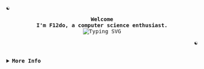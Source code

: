 <!-- F12do's GitHub Profile -->
  <!-- Profile -->
  <p align="left">
    <strong><samp>☯</samp></strong>
  </p>
  <p align="center">
    <samp>
      <b>
        Welcome
        <br />
        I'm F12do, a computer science enthusiast.
      </b>
      <br />
      <!--Credits: https://github.com/DenverCoder1/readme-typing-svg-->
      <img src="https://readme-typing-svg.demolab.com?font=Iosevka&size=16&pause=1000&color=00ff00&center=true&vCenter=true&width=435&lines=Follow+the+white+rabbit+..." alt="Typing SVG" />
    </samp>
  </p>
  <p align="right">
    <strong><samp>☯</samp></strong>
  </p>
  <br />
  <details>
    <summary>
      <samp><b>More Info</b></samp>
    </summary>  
    <!-- Matrix GIF as Header -->
    <div align="center">
        <img src="https://media.giphy.com/media/v1.Y2lkPTc5MGI3NjExa2g1eXZvMDg0bnVubTVnYWl3aGp0Y2FlNW8zMzl6eDZ1d2pxbzZ2cSZlcD12MV9pbnRlcm5hbF9naWZfYnlfaWQmY3Q9Zw/2u8vej0S5Mx7W/giphy.gif" alt="Matrix GIF" width="50%" />
    </div>
    <h2></h2>
    <br />
    <!-- Info -->
    <h3 style=color: #00b300;>
      📟 Connect
    </h3>
    <p align="center">
      <samp>
        <!--Credits: https://shields.io/-->
        <a href="https://github.com/F12do?tab=repositories"><img src="https://img.shields.io/badge/repositories-2a8?style=flat-square&logo=github&logoColor=00b300&color=00b300&labelColor=black" alt="Repositories"/></a>
        <a href="mailto:malutrab63@gmail.com"><img src="https://img.shields.io/badge/email-reveal-00b300?style=flat-square&logo=gmail&logoColor=00b300&labelColor=black" alt="E-Mail"/></a>
      </samp>
    </p>
    <h2></h2>
    <br />
    <!--My languages-->
    <!--Credits: https://github.com/tandpfun/skill-icons--> 
    <!--Credits: https://github.com/marwin1991/profile-technology-icons-->
    <h3 style=color: #00b300;>
      🐇 Tech Stack
    </h3>
    <div>
      <details>
        <summary>
          <samp><b>🌐 Frontend</b></samp>
        </summary>  
          <img src="https://skillicons.dev/icons?i=html,css" />
      </details>
      <details>
        <summary>
          <samp><b>🌐 Backend</b></samp>
        </summary>  
          <img src="https://skillicons.dev/icons?i=php,py" />
          <img width="50" src="https://github.com/marwin1991/profile-technology-icons/assets/19180175/3b371807-db7c-45b4-8720-c0cfc901680a" alt="MSSQL" title="MSSQL"/>
      </details>
      <details>
        <summary>
          <samp><b>🌐 Tools</b></samp>
        </summary>  
          <img src="https://skillicons.dev/icons?i=bash,git,vscode" />
      </details>
    <div>
    <h2></h2>
    <br />
    <!-- Github Trophy -->
    <h3 style="color: #00b300;">
      🐇 GitHub Stadistict
    </h3>
    <div align="center">
            <!--Credits: https://github.com/ryo-ma/github-profile-trophy-->
              <img
                align="center"
                alt="GitHub Trophy"
                src="https://github-trophies.vercel.app/?username=F12do&rank=SECRET,SSS,SS,S,AAA,AA,A&row=2&column=3&margin-w=15&margin-h=15&no-frame=true&theme=matrix&"
              />
    </div>
    <!-- Github Stats -->
    <div align="center">
            <!--Credits: https://github.com/anuraghazra/github-readme-stats-->
              <img
                height="100px"
                align="center"
                alt="GitHub Stats"
                src="https://github-readme-stats.vercel.app/api?username=F12do&show_icons=true&include_all_commits=true&line_height=21&hide_border=true&title_color=00b300&text_color=4CAF50&icon_color=00b300&bg_color=000000"
              />
            <!--Credits: https://github.com/anuraghazra/github-readme-stats-->
              <img
                height="100px"
                align="center"
                alt="Top Language"
                src="https://github-readme-stats.vercel.app/api/top-langs/?username=F12do&layout=compact&line_height=21&hide_border=true&title_color=00b300&text_color=4CAF50&icon_color=00b300&bg_color=000000"
              />
            <!--Credits: https://github.com/DenverCoder1/github-readme-streak-stats-->
            <img 
              height="100px"
              align="center"
              alt="GitHub Streak"
              src="https://github-readme-streak-stats.herokuapp.com?user=F12do&theme=hacker&hide_border=true&border_radius=4&mode=weekly"  />
    </div>
    <h2></h2>
    <br />
      <!-- GitHub Streak Stats -->
      <div align="center">
        <!--Credits: https://dev.to/ryanlanciaux/quick-github-profile-visit-counter-14en-->
        <img src="https://profile-counter.glitch.me/F12do/count.svg" />
      </div>
      <div align="center">
        <!--Credits: https://github.com/BrunnerLivio/brunnerlivio-->
        <img src="https://raw.githubusercontent.com/BrunnerLivio/brunnerlivio/master/images/notepad.gif" alt="Site created with Notepad" height="30" />
        <span>&nbsp;&nbsp;&nbsp;&nbsp;</span>  
        <img src="https://raw.githubusercontent.com/BrunnerLivio/brunnerlivio/master/images/ie_logo.gif" alt="Microsoft Internet Explorer" />
        <span>&nbsp;&nbsp;&nbsp;&nbsp;</span>  
        <img src="https://raw.githubusercontent.com/BrunnerLivio/brunnerlivio/master/images/noframes.gif" alt="Microsoft Internet Explorer" />
      </div>
    </div>
  </details>
